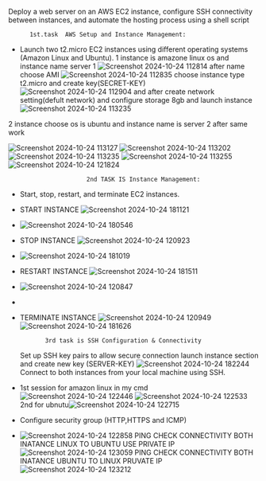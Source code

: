 Deploy a web server on an AWS EC2 instance, configure SSH connectivity between instances,
and automate the hosting process using a shell script 

          1st.task  AWS Setup and Instance Management:
- Launch two t2.micro EC2 instances using different operating systems (Amazon Linux and
Ubuntu).
1  instance is amazone linux os and instance name server 1
  ![Screenshot 2024-10-24 112814](https://github.com/user-attachments/assets/676aac5e-6a94-476f-b753-18324d6d84af)
after name choose AMI
![Screenshot 2024-10-24 112835](https://github.com/user-attachments/assets/71091716-9812-4745-b2b2-f827c3b44ee7)
choose instance type t2.micro and create key(SECRET-KEY)
![Screenshot 2024-10-24 112904](https://github.com/user-attachments/assets/166b00bd-8731-481a-bc7d-bf673dd9d8d6)
and after create network setting(defult network) and configure storage 8gb and launch instance 
![Screenshot 2024-10-24 113235](https://github.com/user-attachments/assets/af8d0385-f50b-44bc-a22f-da44949d16a4)

2 instance choose os is ubuntu and instance name is server 2
after same work 

![Screenshot 2024-10-24 113127](https://github.com/user-attachments/assets/0020efe2-39b0-4de7-af22-06db1dc69452)
![Screenshot 2024-10-24 113202](https://github.com/user-attachments/assets/f977001d-266f-4ef6-9fd3-a53454a30513)
![Screenshot 2024-10-24 113235](https://github.com/user-attachments/assets/10bb0545-a871-4cef-b956-62094d09cdaf)
![Screenshot 2024-10-24 113255](https://github.com/user-attachments/assets/8406ddcd-0718-443f-bde8-d20db9087738)
![Screenshot 2024-10-24 121824](https://github.com/user-attachments/assets/01b7150d-ef0c-4834-a559-61987363f73d)





                          2nd TASK IS Instance Management:
- Start, stop, restart, and terminate EC2 instances.


- START INSTANCE ![Screenshot 2024-10-24 181121](https://github.com/user-attachments/assets/be155216-9922-4e15-b02b-4b2ab5ddd6e2)

- ![Screenshot 2024-10-24 180546](https://github.com/user-attachments/assets/e573c421-c8ce-4144-91f8-f6089f3e3b8d)


- STOP INSTANCE ![Screenshot 2024-10-24 120923](https://github.com/user-attachments/assets/83bdf55d-9bc1-4e81-9c37-246aa0301ed2)

- ![Screenshot 2024-10-24 181019](https://github.com/user-attachments/assets/6ec867e4-988b-40c3-8f68-edcea499436d)




- RESTART INSTANCE ![Screenshot 2024-10-24 181511](https://github.com/user-attachments/assets/cdf492d3-5c68-440f-94a7-1f8c9de88a10)

- ![Screenshot 2024-10-24 120847](https://github.com/user-attachments/assets/2a86368e-a302-4b79-80b0-7f50f1039da1)
- 



- TERMINATE INSTANCE ![Screenshot 2024-10-24 120949](https://github.com/user-attachments/assets/f95d61ce-800e-4716-878b-53542ad7a6ee)
 ![Screenshot 2024-10-24 181626](https://github.com/user-attachments/assets/c895a0d0-20a3-4140-9160-a839bdf5a26d)






             3rd task is SSH Configuration & Connectivity
  Set up SSH key pairs to allow secure connection
  launch instance section and create new key (SERVER-KEY)
 ![Screenshot 2024-10-24 182244](https://github.com/user-attachments/assets/3fe39b01-4170-459a-a9e6-0f483906e1c8)
  Connect to both instances from your local machine using SSH.
- 1st session for amazon linux in my cmd  ![Screenshot 2024-10-24 122446](https://github.com/user-attachments/assets/0d870a7c-2edf-4d2a-851e-562c87fb1bf4)
![Screenshot 2024-10-24 122533](https://github.com/user-attachments/assets/7506ae58-a873-40ba-8369-2b3b47cf4081)
 2nd for ubnutu![Screenshot 2024-10-24 122715](https://github.com/user-attachments/assets/f94aaa00-5151-4346-9a26-7d70562df924)
- Configure security group (HTTP,HTTPS and ICMP)
- ![Screenshot 2024-10-24 122858](https://github.com/user-attachments/assets/4594f508-9cd8-4772-b1bb-e7c964805357)
  PING CHECK CONNECTIVITY BOTH INATANCE LINUX TO UBUNTU USE PRIVATE IP
  ![Screenshot 2024-10-24 123059](https://github.com/user-attachments/assets/7d1f4ef0-8a93-41c4-82c1-44a4df761149)
  PING CHECK CONNECTIVITY BOTH INATANCE UBUNTU TO LINUX PRUVATE IP
  ![Screenshot 2024-10-24 123212](https://github.com/user-attachments/assets/4a032472-431d-4a3c-bcf5-6c5cff8ffdb2)


